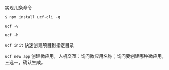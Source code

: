 实现几条命令

`$ npm install ucf-cli -g`

`ucf -v`

`ucf -h`

`ucf init` 快速创建项目到指定目录


`ucf new app` 创建微应用，人机交互：询问微应用名称；询问要创建哪种微应用，三选一，确认生成。